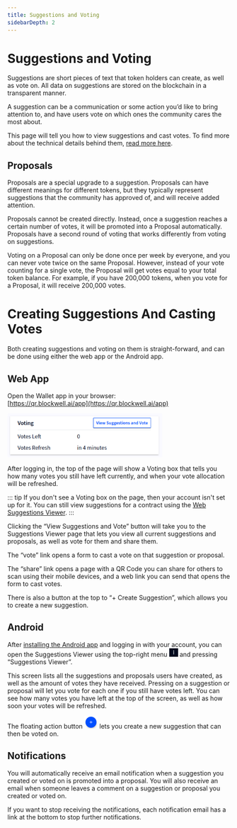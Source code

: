 ```yaml
---
title: Suggestions and Voting
sidebarDepth: 2
---
```


# Suggestions and Voting

Suggestions are short pieces of text that token holders can create, 
as well as vote on. All data on suggestions are stored on the blockchain 
in a transparent manner.

A suggestion can be a communication or some action you’d like to bring 
attention to, and have users vote on which ones the community cares the most about.

This page will tell you how to view suggestions and cast votes. To find more about
the technical details behind them, [read more here](../contracts/suggestions.md).

## Proposals

Proposals are a special upgrade to a suggestion. Proposals can have different meanings 
for different tokens, but they typically represent suggestions that the community 
has approved of, and will receive added attention.

Proposals cannot be created directly. Instead, once a suggestion reaches a certain 
number of votes, it will be promoted into a Proposal automatically. Proposals have 
a second round of voting that works differently from voting on suggestions.

Voting on a Proposal can only be done once per week by everyone, and you can never 
vote twice on the same Proposal. However, instead of your vote counting for a single 
vote, the Proposal will get votes equal to your total token balance. For example, if 
you have 200,000 tokens, when you vote for a Proposal, it will receive 200,000 votes.

# Creating Suggestions And Casting Votes

Both creating suggestions and voting on them is straight-forward, and can be done 
using either the web app or the Android app.

## Web App

Open the Wallet app in your browser:  
[https://qr.blockwell.ai/app](https://qr.blockwell.ai/app)

<img src="./img/voting.png" width="350">

After logging in, the top of the page will show a Voting box that tells you 
how many  votes you still have left currently, and when your vote allocation 
will be refreshed.

::: tip
If you don't see a Voting box on the page, then your account isn't set up for it.
You can still view suggestions for a contract using the 
[Web Suggestions Viewer](https://qr.blockwell.ai/suggestions).
:::

Clicking the “View Suggestions and Vote” button will take you to the 
Suggestions Viewer page that lets you view all current suggestions and 
proposals, as well as vote for them and share them.

The “vote” link opens a form to cast a vote on that suggestion or proposal.

The “share” link opens a page with a QR Code you can share for others to 
scan using their mobile devices, and a web link you can send that opens 
the form to cast votes.

There is also a button at the top to “+ Create Suggestion”, which allows 
you to create a new suggestion.

## Android

After [installing the Android app](./getting-started-android.md) and 
logging in with your account, you can open the Suggestions Viewer using 
the top-right menu <img src="./img/android-menu.png" width="20"> 
 and pressing “Suggestions Viewer”.

This screen lists all the suggestions and proposals users have created, 
as well as the amount of votes they have received. Pressing on a suggestion 
or proposal will let you vote for each one if you still have votes left. 
You can see how many votes you have left at the top of the screen, as well 
as how soon your votes will be refreshed.

The floating action button <img src="./img/fab.png" width="30"> 
lets you create a new suggestion that can then 
be voted on.

## Notifications

You will automatically receive an email notification when a suggestion
you created or voted on is promoted into a proposal. You will also receive 
an email when someone leaves a comment on a suggestion or proposal you 
created or voted on.

If you want to stop receiving the notifications, each notification email has
a link at the bottom to stop further notifications.
